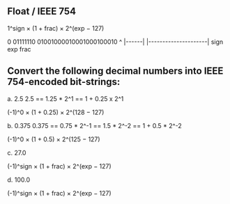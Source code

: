 ## Float / IEEE 754

1^sign × (1 + frac) × 2^(exp − 127)

0    01111110 01001000010001000100010
^    |------| |---------------------|
sign    exp            frac


## Convert the following decimal numbers into IEEE 754-encoded bit-strings:

a. 2.5
2.5 == 1.25 * 2^1 == 1 + 0.25 x 2^1

(-1)^0 × (1 + 0.25) × 2^(128 − 127)


b. 0.375
0.375 == 0.75 * 2^-1 == 1.5 * 2^-2 == 1 + 0.5 * 2^-2

(-1)^0 × (1 + 0.5) × 2^(125 − 127)


c. 27.0

(-1)^sign × (1 + frac) × 2^(exp − 127)


d. 100.0

(-1)^sign × (1 + frac) × 2^(exp − 127)

